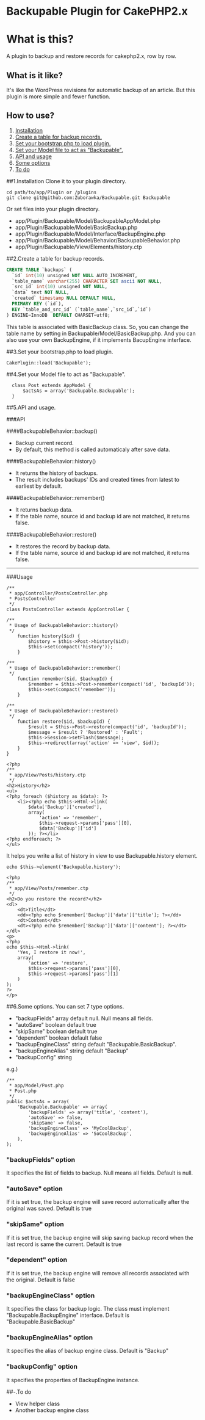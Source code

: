 Backupable Plugin for CakePHP2.x
==========

# What is this?
A plugin to backup and restore records for cakephp2.x, row by row.

## What is it like?
It's like the WordPress revisions for automatic backup of an article.
But this plugin is more simple and fewer function.

## How to use?
1. [Installation](#section1)
2. [Create a table for backup records.](#section2)
3. [Set your bootstrap.php to load plugin.](#section3)
4. [Set your Model file to act as "Backupable".](#section4)
5. [API and usage](#section5)
6. [Some options](#section6)
7. [To do](#section-)

##<a name="section1">1.Installation
Clone it to your plugin directory.
```console
cd path/to/app/Plugin or /plugins
git clone git@github.com:Zuborawka/Backupable.git Backupable
```
Or set files into your plugin directory.
- app/Plugin/Backupable/Model/BackupableAppModel.php
- app/Plugin/Backupable/Model/BasicBackup.php
- app/Plugin/Backupable/Model/Interface/BackupEngine.php
- app/Plugin/Backupable/Model/Behavior/BackupableBehavior.php
- app/Plugin/Backupable/View/Elements/history.ctp


##<a name="section2">2.Create a table for backup records.

````sql
CREATE TABLE `backups` (
  `id` int(10) unsigned NOT NULL AUTO_INCREMENT,
  `table_name` varchar(255) CHARACTER SET ascii NOT NULL,
  `src_id` int(10) unsigned NOT NULL,
  `data` text NOT NULL,
  `created` timestamp NULL DEFAULT NULL,
  PRIMARY KEY (`id`),
  KEY `table_and_src_id` (`table_name`,`src_id`,`id`)
) ENGINE=InnoDB  DEFAULT CHARSET=utf8;
````
This table is associated with BasicBackup class.
So, you can change the table name by setting in Backupable/Model/BasicBackup.php.
And you can also use your own BackupEngine, if it implements BacupEngine interface.

##<a name="section3">3.Set your bootstrap.php to load plugin.

````php:app/Config/bootstrap.php
CakePlugin::load('Backupable');
````

##<a name="section4">4.Set your Model file to act as "Backupable".

````php:app/Model/Post.php
  class Post extends AppModel {
      $actsAs = array('Backupable.Backupable');
  }
````

##<a name="section5">5.API and usage.

###API

####BackupableBehavior::backup()
* Backup current record.
* By default, this method is called automaticaly after save data.

####BackupableBehavior::history()
* It returns the history of backups.
* The result includes backups' IDs and created times from latest to earliest by default.

####BackupableBehavior::remember()
* It returns backup data.
* If the table name, source id and backup id are not matched, it returns false.

####BackupableBehavior::restore()
* It restores the record by backup data.
* If the table name, source id and backup id are not matched, it returns false.

---
###Usage

````php:app/Controller/PostsController.php
/**
 * app/Controller/PostsController.php
 * PostsController
 */
class PostsController extends AppController {

/**
 * Usage of BackupableBehavior::history()
 */
    function history($id) {
        $history = $this->Post->history($id);
        $this->set(compact('history'));
    }

/**
 * Usage of BackupableBehavior::remember()
 */
    function remember($id, $backupId) {
        $remember = $this->Post->remember(compact('id', 'backupId'));
        $this->set(compact('remember'));
    }

/**
 * Usage of BackupableBehavior::restore()
 */
    function restore($id, $backupId) {
        $result = $this->Post->restore(compact('id', 'backupId'));
        $message = $result ? 'Restored' : 'Fault';
        $this->Session->setFlash($message);
        $this->redirect(array('action' => 'view', $id));
    }
}
````

````php:app/View/Posts/history.ctp
<?php
/**
 * app/View/Posts/history.ctp
 */
<h2>History</h2>
<ul>
<?php foreach ($history as $data): ?>
    <li><?php echo $this->Html->link(
        $data['Backup']['created'],
        array(
            'action' => 'remember',
            $this->request->params['pass'][0],
            $data['Backup']['id']
        )); ?></li>
<?php endforeach; ?>
</ul>
````
It helps you write a list of history in view to use Backupable.history element.
````
echo $this->element('Backupable.history');
````

````php:app/View/Posts/remember.ctp
<?php
/**
 * app/View/Posts/remember.ctp
 */
<h2>Do you restore the record?</h2>
<dl>
    <dt>Title</dt>
    <dd><?php echo $remember['Backup']['data']['title']; ?></dd>
    <dt>Content</dt>
    <dt><?php echo $remember['Backup']['data']['content']; ?></dt>
</dl>
<p>
<?php
echo $this->Html->link(
    'Yes, I restore it now!',
    array(
        'action' => 'restore',
        $this->request->params['pass'][0],
        $this->request->params['pass'][1]
    )
);
?>
</p>
````

##<a name="section6">6.Some options.
You can set 7 type options.

* "backupFields" array default null. Null means all fields.
* "autoSave" boolean default true
* "skipSame" boolean default true
* "dependent" boolean default false
* "backupEngineClass" string default "Backupable.BasicBackup".
* "backupEngineAlias" string default "Backup"
* "backupConfig" string

e.g.)

````app/Model/Post.php
/**
 * app/Model/Post.php
 * Post.php
 */
public $actsAs = array(
    'Backupable.Backupable' => array(
        'backupFields' => array('title', 'content'),
        'autoSave' => false,
        'skipSame' => false,
        'backupEngineClass' => 'MyCoolBackup',
        'backupEngineAlias' => 'SoCoolBackup',
    ),
);
````
### "backupFields" option
It specifies the list of fields to backup.
Null means all fields.
Default is null.

### "autoSave" option
If it is set true, the backup engine will save record automatically after the original was saved.
Default is true

### "skipSame" option
If it is set true, the backup engine will skip saving backup record when the last record is same the current.
Default is true

### "dependent" option
If it is set true, the backup engine will remove all records associated with the original.
Default is false

### "backupEngineClass" option
It specifies the class for backup logic. The class must implement "Backupable.BackupEngine" interface.
Default is "Backupable.BasicBackup"

### "backupEngineAlias" option
It specifies the alias of backup engine class.
Default is "Backup"

### "backupConfig" option
It specifies the properties of BackupEngine instance.

##<a name="section-">-.To do

* View helper class
* Another backup engine class
